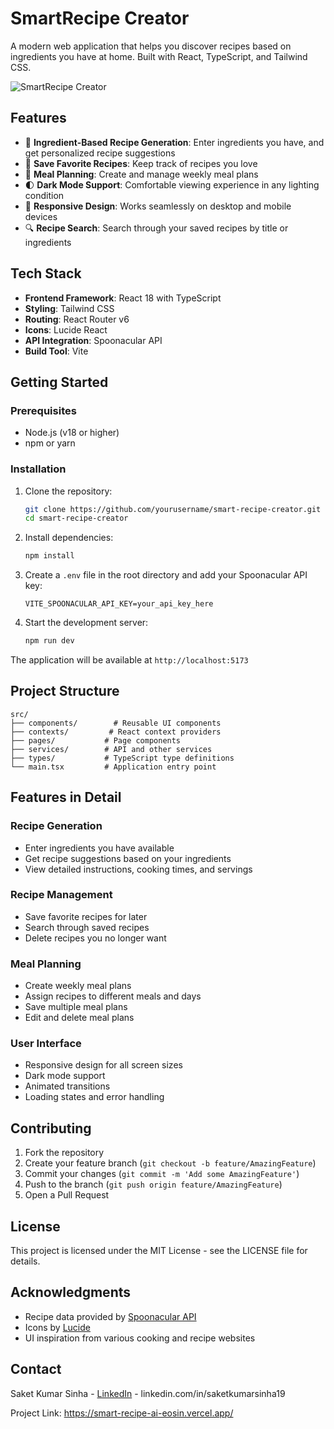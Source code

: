 # SmartRecipe Creator

A modern web application that helps you discover recipes based on ingredients you have at home. Built with React, TypeScript, and Tailwind CSS.

![SmartRecipe Creator](https://images.pexels.com/photos/1640774/pexels-photo-1640774.jpeg?auto=compress&cs=tinysrgb&w=1260&h=750&dpr=2)

## Features

- 🧪 **Ingredient-Based Recipe Generation**: Enter ingredients you have, and get personalized recipe suggestions
- 💾 **Save Favorite Recipes**: Keep track of recipes you love
- 📅 **Meal Planning**: Create and manage weekly meal plans
- 🌓 **Dark Mode Support**: Comfortable viewing experience in any lighting condition
- 📱 **Responsive Design**: Works seamlessly on desktop and mobile devices
- 🔍 **Recipe Search**: Search through your saved recipes by title or ingredients

## Tech Stack

- **Frontend Framework**: React 18 with TypeScript
- **Styling**: Tailwind CSS
- **Routing**: React Router v6
- **Icons**: Lucide React
- **API Integration**: Spoonacular API
- **Build Tool**: Vite

## Getting Started

### Prerequisites

- Node.js (v18 or higher)
- npm or yarn

### Installation

1. Clone the repository:
   ```bash
   git clone https://github.com/yourusername/smart-recipe-creator.git
   cd smart-recipe-creator
   ```

2. Install dependencies:
   ```bash
   npm install
   ```

3. Create a `.env` file in the root directory and add your Spoonacular API key:
   ```
   VITE_SPOONACULAR_API_KEY=your_api_key_here
   ```

4. Start the development server:
   ```bash
   npm run dev
   ```

The application will be available at `http://localhost:5173`

## Project Structure

```
src/
├── components/        # Reusable UI components
├── contexts/         # React context providers
├── pages/           # Page components
├── services/        # API and other services
├── types/           # TypeScript type definitions
└── main.tsx         # Application entry point
```

## Features in Detail

### Recipe Generation
- Enter ingredients you have available
- Get recipe suggestions based on your ingredients
- View detailed instructions, cooking times, and servings

### Recipe Management
- Save favorite recipes for later
- Search through saved recipes
- Delete recipes you no longer want

### Meal Planning
- Create weekly meal plans
- Assign recipes to different meals and days
- Save multiple meal plans
- Edit and delete meal plans

### User Interface
- Responsive design for all screen sizes
- Dark mode support
- Animated transitions
- Loading states and error handling

## Contributing

1. Fork the repository
2. Create your feature branch (`git checkout -b feature/AmazingFeature`)
3. Commit your changes (`git commit -m 'Add some AmazingFeature'`)
4. Push to the branch (`git push origin feature/AmazingFeature`)
5. Open a Pull Request

## License

This project is licensed under the MIT License - see the LICENSE file for details.

## Acknowledgments

- Recipe data provided by [Spoonacular API](https://spoonacular.com/food-api)
- Icons by [Lucide](https://lucide.dev/)
- UI inspiration from various cooking and recipe websites

## Contact

Saket Kumar Sinha - [LinkedIn](https://linkedin.com) - linkedin.com/in/saketkumarsinha19

Project Link: https://smart-recipe-ai-eosin.vercel.app/
